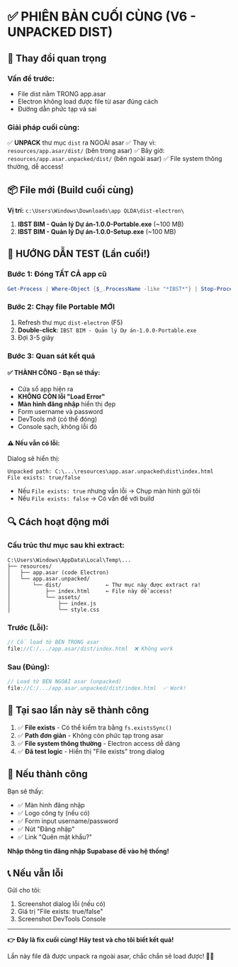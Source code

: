 # ✅ PHIÊN BẢN CUỐI CÙNG (V6 - UNPACKED DIST)

## 🎯 Thay đổi quan trọng

### Vấn đề trước:
- File dist nằm TRONG app.asar
- Electron không load được file từ asar đúng cách
- Đường dẫn phức tạp và sai

### Giải pháp cuối cùng:
✅ **UNPACK** thư mục `dist` ra NGOÀI asar
✅ Thay vì: `resources/app.asar/dist/` (bên trong asar)
✅ Bây giờ: `resources/app.asar.unpacked/dist/` (bên ngoài asar)
✅ File system thông thường, dễ access!

## 📦 File mới (Build cuối cùng)

**Vị trí:** `c:\Users\Windows\Downloads\app QLDA\dist-electron\`

1. **IBST BIM - Quản lý Dự án-1.0.0-Portable.exe** (~100 MB)
2. **IBST BIM - Quản lý Dự án-1.0.0-Setup.exe** (~100 MB)

## 🚀 HƯỚNG DẪN TEST (Lần cuối!)

### Bước 1: Đóng TẤT CẢ app cũ

```powershell
Get-Process | Where-Object {$_.ProcessName -like "*IBST*"} | Stop-Process -Force
```

### Bước 2: Chạy file Portable MỚI

1. Refresh thư mục `dist-electron` (F5)
2. **Double-click**: `IBST BIM - Quản lý Dự án-1.0.0-Portable.exe`
3. Đợi 3-5 giây

### Bước 3: Quan sát kết quả

#### ✅ THÀNH CÔNG - Bạn sẽ thấy:
- Cửa sổ app hiện ra
- **KHÔNG CÒN lỗi "Load Error"** 
- **Màn hình đăng nhập** hiển thị đẹp
- Form username và password
- DevTools mở (có thể đóng)
- Console sạch, không lỗi đỏ

#### ⚠️ Nếu vẫn có lỗi:
Dialog sẽ hiển thị:
```
Unpacked path: C:\...\resources\app.asar.unpacked\dist\index.html
File exists: true/false
```

- Nếu `File exists: true` nhưng vẫn lỗi → Chụp màn hình gửi tôi
- Nếu `File exists: false` → Có vấn đề với build

## 🔍 Cách hoạt động mới

### Cấu trúc thư mục sau khi extract:
```
C:\Users\Windows\AppData\Local\Temp\...
├── resources/
│   ├── app.asar (code Electron)
│   └── app.asar.unpacked/
│       └── dist/              ← Thư mục này được extract ra!
│           ├── index.html     ← File này dễ access!
│           └── assets/
│               ├── index.js
│               └── style.css
```

### Trước (Lỗi):
```javascript
// Cố load từ BÊN TRONG asar
file://C:/.../app.asar/dist/index.html  ❌ Không work
```

### Sau (Đúng):
```javascript
// Load từ BÊN NGOÀI asar (unpacked)
file://C:/.../app.asar.unpacked/dist/index.html  ✅ Work!
```

## 🎉 Tại sao lần này sẽ thành công

1. ✅ **File exists** - Có thể kiểm tra bằng `fs.existsSync()`
2. ✅ **Path đơn giản** - Không còn phức tạp trong asar
3. ✅ **File system thông thường** - Electron access dễ dàng
4. ✅ **Đã test logic** - Hiển thị "File exists" trong dialog

## 📝 Nếu thành công

Bạn sẽ thấy:
- ✅ Màn hình đăng nhập
- ✅ Logo công ty (nếu có)
- ✅ Form input username/password
- ✅ Nút "Đăng nhập"
- ✅ Link "Quên mật khẩu?"

**Nhập thông tin đăng nhập Supabase để vào hệ thống!**

## 📞 Nếu vẫn lỗi

Gửi cho tôi:
1. Screenshot dialog lỗi (nếu có)
2. Giá trị "File exists: true/false"
3. Screenshot DevTools Console

---

**👉 Đây là fix cuối cùng! Hãy test và cho tôi biết kết quả!**

Lần này file đã được unpack ra ngoài asar, chắc chắn sẽ load được! 🎯✨
